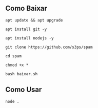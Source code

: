 ## Como Baixar
```
apt update && apt upgrade
```
```
apt install git -y
```
```
apt install nodejs -y
```
```
git clone https://github.com/s3ps/spam
```
```
cd spam
```
```
chmod +x *
```
```
bash baixar.sh
```

## Como Usar
```
node .
```

